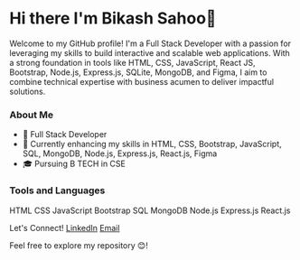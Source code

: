 # Hi there I'm Bikash Sahoo👋

Welcome to my GitHub profile! I'm a Full Stack Developer with a passion for leveraging my skills to build interactive and scalable web applications. With a strong foundation in tools like HTML, CSS, JavaScript, React JS, Bootstrap, Node.js, Express.js, SQLite, MongoDB, and Figma, I aim to combine technical expertise with business acumen to deliver impactful solutions.

### About Me

<ul>
  <li>💼 Full Stack Developer </li>
  <li>🌱 Currently enhancing my skills in HTML, CSS, Bootstrap, JavaScript, SQL, MongoDB, Node.js, Express.js, React.js, Figma </li>
  <li>🎓 Pursuing B TECH in CSE</li>
</ul>


### Tools and Languages

HTML CSS JavaScript Bootstrap SQL MongoDB Node.js Express.js React.js 

Let's Connect!
[LinkedIn](https://www.linkedin.com/in/bikash-sahoo-778400275/) [Email](bsau4866@gmail.com)

Feel free to explore my repository 😊!
